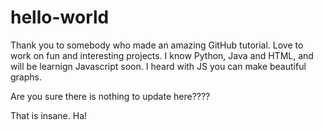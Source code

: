 # hello-world
Thank you to somebody who made an amazing GitHub tutorial.
Love to work on fun and interesting projects. I know Python, Java and HTML, 
and will be learnign Javascript soon. I heard with JS you can make beautiful 
graphs.


Are you sure there is nothing to update here????

That is insane. Ha!

